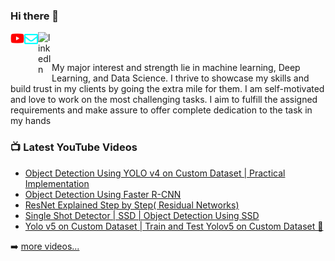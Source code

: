 ### Hi there 👋  
<a href="https://www.youtube.com/channel/UCgHDngFV50KmbqF_6-K8XhA">
  <img align="left" alt="Code with Aarohi" width="22px" src="/assets/youtube.svg" />
</a>
<a href="mailto:aarohisingla1987@gmail.com">
  <img align="left" alt="Email Me" width="22px" src="/assets/envelope.svg" />
</a>  
<a href="https://www.linkedin.com/in/aarohi-singla-761b2448/">
  <img align="left" alt="linkedIn" width="22px" src="https://cdn.jsdelivr.net/npm/simple-icons@v3/icons/linkedin.svg" />
</a> 
<br>
<br>  


My major interest and strength lie in machine learning, Deep Learning, and Data Science. I thrive to showcase my skills and build trust in my clients by going the extra mile for them. I am self-motivated and love to work on the most challenging tasks. I aim to fulfill the assigned requirements and make assure to offer complete dedication to the task in my hands


### 📺 Latest YouTube Videos

<!-- YOUTUBE:START -->
- [Object Detection Using YOLO v4 on Custom Dataset | Practical Implementation](https://youtu.be/yGMZOD44GrI)
- [Object Detection Using Faster R-CNN](https://youtu.be/iHf2xHQ2VYo)
- [ResNet Explained Step by Step( Residual Networks)](https://youtu.be/Uuc1wdqMFtQ)
- [Single Shot Detector | SSD | Object Detection Using SSD](https://youtu.be/NUEim5bF0_0)
- [Yolo v5 on Custom Dataset | Train and Test Yolov5 on Custom Dataset 🤯](https://youtu.be/80Q3HIBy7Qg)
<!-- YOUTUBE:END -->

➡️ [more videos...](https://www.youtube.com/channel/UCgHDngFV50KmbqF_6-K8XhA)

<!--
📈 **My GitHub Stats**:  
[![Aarohi's GitHub Stats](https://github-readme-stats.vercel.app/api?username=AarohiSingla&theme=gotham&show_icons=true&count_private=true)](https://github.com/AarohiSingla)
-->
